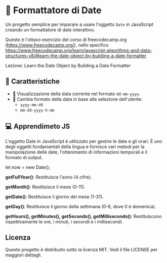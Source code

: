 # 📅 Formattatore di Date

Un progetto semplice per imparare a usare l'oggetto `Date` in JavaScript creando un formattatore di date interattivo.

Questo è l'ottavo esercizio del corso di freecodecamp.org (https://www.freecodecamp.org/), nello specifico https://www.freecodecamp.org/learn/javascript-algorithms-and-data-structures-v8/#learn-the-date-object-by-building-a-date-formatter

Lezione: Learn the Date Object by Building a Date Formatter

## 🌟 Caratteristiche

- 📆 Visualizzazione della data corrente nel formato `dd-mm-yyyy`.
- 🔄 Cambia formato della data in base alla selezione dell'utente:
  - `yyyy-mm-dd`
  - `mm-dd-yyyy-h-mm`
 
## 💻 Apprendimeto JS

L'oggetto Date in JavaScript è utilizzato per gestire le date e gli orari. È uno degli oggetti fondamentali della lingua e fornisce vari metodi per la manipolazione delle date, l'ottenimento di informazioni temporali e il formato di output. 

let now = new Date();

**getFullYear()**: Restituisce l'anno (4 cifre).

**getMonth()**: Restituisce il mese (0-11).

**getDate()**: Restituisce il giorno del mese (1-31).

**getDay()**: Restituisce il giorno della settimana (0-6, dove 0 è domenica).

**getHours(), getMinutes(), getSeconds(), getMilliseconds()**: Restituiscono rispettivamente le ore, i minuti, i secondi e i millisecondi.

## Licenza
Questo progetto è distribuito sotto la licenza MIT. Vedi il file LICENSE per maggiori dettagli.
